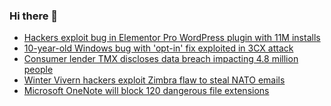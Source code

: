 ### Hi there 👋

<!--START_SECTION:feed-->
* [Hackers exploit bug in Elementor Pro WordPress plugin with 11M installs](https://www.bleepingcomputer.com/news/security/hackers-exploit-bug-in-elementor-pro-wordpress-plugin-with-11m-installs/)
* [10-year-old Windows bug with 'opt-in' fix exploited in 3CX attack](https://www.bleepingcomputer.com/news/microsoft/10-year-old-windows-bug-with-opt-in-fix-exploited-in-3cx-attack/)
* [Consumer lender TMX discloses data breach impacting 4.8 million people](https://www.bleepingcomputer.com/news/security/consumer-lender-tmx-discloses-data-breach-impacting-48-million-people/)
* [Winter Vivern hackers exploit Zimbra flaw to steal NATO emails](https://www.bleepingcomputer.com/news/security/winter-vivern-hackers-exploit-zimbra-flaw-to-steal-nato-emails/)
* [Microsoft OneNote will block 120 dangerous file extensions](https://www.bleepingcomputer.com/news/security/microsoft-onenote-will-block-120-dangerous-file-extensions/)
<!--END_SECTION:feed-->

<!--
**frankenk/frankenk** is a ✨ _special_ ✨ repository because its `README.md` (this file) appears on your GitHub profile.

Here are some ideas to get you started:

- 🔭 I’m currently working on ...
- 🌱 I’m currently learning ...
- 👯 I’m looking to collaborate on ...
- 🤔 I’m looking for help with ...
- 💬 Ask me about ...
- 📫 How to reach me: ...
- 😄 Pronouns: ...
- ⚡ Fun fact: ...
-->



